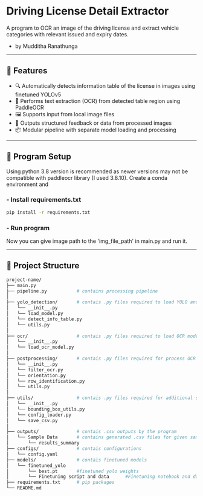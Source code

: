 # Driving License Detail Extractor #
A program to OCR an image of the driving license and extract vehicle categories with relevant issued and expiry dates.

- by Mudditha Ranathunga

---

## 🚀 Features

- 🔍 Automatically detects information table of the license in images using finetuned YOLOv5
- 🧠 Performs text extraction (OCR) from detected table region using PaddleOCR
- 🖼️ Supports input from local image files
- 📝 Outputs structured feedback or data from processed images
- 📦 Modular pipeline with separate model loading and processing


---


## 🚀 Program Setup 

Using python 3.8 version is recommended as newer versions may not be compatible with paddleocr library (I used 3.8.10). Create a conda environment and

### - Install requirements.txt ###
```bash
pip install -r requirements.txt

```

### - Run program
Now you can give image path to the 'img_file_path' in main.py and run it.

---


## 📁 Project Structure

```bash
project-name/
├── main.py               
├── pipeline.py           # contains processing pipeline
│
├── yolo_detection/       # contais .py files required to load YOLO and detect information table in lincense
│   └── __init__.py
│   └── load_model.py
│   └── detect_info_table.py
│   └── utils.py
│
├── ocr/                  # contais .py files required to load OCR model
│   └── __init__.py
│   └── load_ocr_model.py
│
├── postprocessing/       # contais .py files required for process OCR output (filter dates & categories, find image orientation, identify pairs)
│   └── __init__.py
│   └── filter_ocr.py
│   └── orientation.py
│   └── row_identification.py
│   └── utils.py
│
├── utils/                # contais .py files required for additional support functions
│   └── __init__.py
│   └── bounding_box_utils.py
│   └── config_loader.py
│   └── save_csv.py
│
├── outputs/              # contais .csv outputs by the program
│   └── Sample Data       # contains generated .csv files for given sample 99 images and their summary
│       └── results_summary    
├── configs/              # contais configurations
│   └── config.yaml
├── models/               # contais finetuned models
│   └── finetuned_yolo
│       └── best.pt       #finetuned yolo weights
│       └── Finetuning script and data      #Finetuning notebook and dataset
├── requirements.txt      # pip packages
└── README.md
